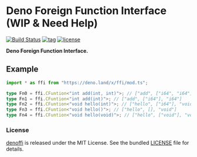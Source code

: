 # Deno Foreign Function Interface (WIP & Need Help)

[![Build Status](https://github.com/justjavac/denoffi/workflows/ci/badge.svg?branch=main)](https://github.com/justjavac/denoffi/actions)
[![tag](https://img.shields.io/github/release/justjavac/denoffi)](https://github.com/justjavac/denoffi/releases)
[![license](https://img.shields.io/github/license/justjavac/denoffi)](https://github.com/justjavac/denoffi/blob/main/LICENSE)

**Deno Foreign Function Interface.**

## Example

```ts
import * as ffi from "https://deno.land/x/ffi/mod.ts";

type Fn0 = ffi.CFuntion<"int add(int, int)">; // ["add", ["i64", "i64"], "i64"]
type Fn1 = ffi.CFuntion<"int add(int)">; // ["add", ["i64"], "i64"]
type Fn2 = ffi.CFuntion<"void hello(int)">; // ["hello", ["i64"], "void"]
type Fn3 = ffi.CFuntion<"void hello()">; // ["hello", [], "void"]
type Fn4 = ffi.CFuntion<"void hello(void)">; // ["hello", ["void"], "void"]
```

### License

[denoffi](https://github.com/justjavac/denoffi) is released
under the MIT License. See the bundled [LICENSE](./LICENSE) file for details.
